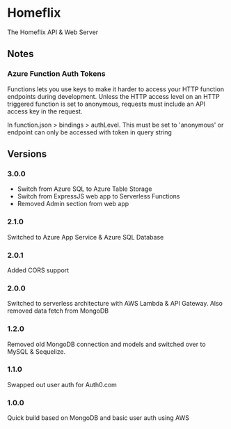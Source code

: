# Homeflix

The Homeflix API & Web Server

## Notes

### Azure Function Auth Tokens

Functions lets you use keys to make it harder to access your HTTP function endpoints during development. Unless the HTTP access level on an HTTP triggered function is set to anonymous, requests must include an API access key in the request.

In function.json > bindings > authLevel. This must be set to 'anonymous' or endpoint can only be accessed with token in query string

## Versions

### 3.0.0

- Switch from Azure SQL to Azure Table Storage
- Switch from ExpressJS web app to Serverless Functions
- Removed Admin section from web app

### 2.1.0

Switched to Azure App Service & Azure SQL Database

### 2.0.1

Added CORS support

### 2.0.0

Switched to serverless architecture with AWS Lambda & API Gateway. Also removed data fetch from MongoDB

### 1.2.0

Removed old MongoDB connection and models and switched over to MySQL & Sequelize.

### 1.1.0

Swapped out user auth for Auth0.com

### 1.0.0

Quick build based on MongoDB and basic user auth using AWS
